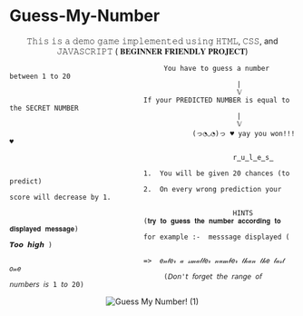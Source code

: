 ﻿# Guess-My-Number
<p align="center"> 𝚃𝚑𝚒𝚜 𝚒𝚜 𝚊 𝚍𝚎𝚖𝚘 𝚐𝚊𝚖𝚎 𝚒𝚖𝚙𝚕𝚎𝚖𝚎𝚗𝚝𝚎𝚍 𝚞𝚜𝚒𝚗𝚐 𝙷𝚃𝙼𝙻, 𝙲𝚂𝚂, and 𝙹𝙰𝚅𝙰𝚂𝙲𝚁𝙸𝙿𝚃 ( 𝐁𝐄𝐆𝐈𝐍𝐍𝐄𝐑 𝐅𝐑𝐈𝐄𝐍𝐃𝐋𝐘 𝐏𝐑𝐎𝐉𝐄𝐂𝐓) <p/>

                                          You have to guess a number between 1 to 20 
                                                            |
                                                            𝕍
                                     If your PREDICTED NUMBER is equal to the SECRET NUMBER 
                                                            |
                                                            𝕍
                                                 (っ◔◡◔)っ ♥ yay you won!!! ♥
                                                                         
                                                           r̳u̳l̳e̳s̳
                                                                  
                                     1.  You will be given 20 chances (to predict)
                                     2.  On every wrong prediction your score will decrease by 1.
                                                             
                                                           HINTS
                                     (𝐭𝐫𝐲 𝐭𝐨 𝐠𝐮𝐞𝐬𝐬 𝐭𝐡𝐞 𝐧𝐮𝐦𝐛𝐞𝐫 𝐚𝐜𝐜𝐨𝐫𝐝𝐢𝐧𝐠 𝐭𝐨 𝐝𝐢𝐬𝐩𝐥𝐚𝐲𝐞𝐝 𝐦𝐞𝐬𝐬𝐚𝐠𝐞)
                                     for example :-  messsage displayed ( 𝙏𝙤𝙤 𝙝𝙞𝙜𝙝 )
                                                                 
                                     =>  𝑒𝓃𝓉𝑒𝓇 𝒶 𝓈𝓂𝒶𝓁𝓁𝑒𝓇 𝓃𝓊𝓂𝒷𝑒𝓇 𝓉𝒽𝒶𝓃 𝓉𝒽𝑒 𝓁𝒶𝓈𝓉 𝑜𝓃𝑒
                                          (𝘋𝘰𝘯'𝘵 𝘧𝘰𝘳𝘨𝘦𝘵 𝘵𝘩𝘦 𝘳𝘢𝘯𝘨𝘦 𝘰𝘧 𝘯𝘶𝘮𝘣𝘦𝘳𝘴 𝘪𝘴 1 𝘵𝘰 20) 
                                                                              
<div align="center">

![Guess My Number! (1)](https://user-images.githubusercontent.com/82561944/221394349-4563fea4-cd75-43c8-9d42-c549885dd4f8.gif)

<div/>




